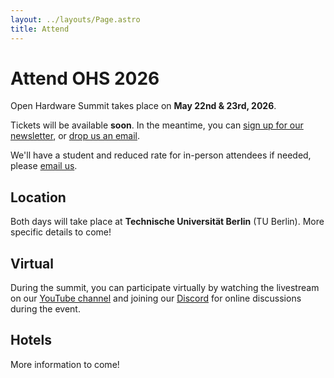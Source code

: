 ```yaml
---
layout: ../layouts/Page.astro
title: Attend
---
```


# Attend OHS 2026

Open Hardware Summit takes place on **May 22nd & 23rd, 2026**.

Tickets will be available **soon**. In the meantime, you can [sign up for our newsletter][newsletter], or [drop us an email][email].

We'll have a student and reduced rate for in-person attendees if needed, please [email us][email].

[newsletter]: https://oshwa.us19.list-manage.com/subscribe?u=3e1619d377d5a6c361ef3292b&id=ca147d8610
[email]: mailto:summit@oshwa.org

## Location

Both days will take place at **Technische Universität Berlin** (TU Berlin). More specific details to come!

## Virtual

During the summit, you can participate virtually by watching the livestream on our [YouTube channel][youtube] and joining our [Discord] for online discussions during the event.

[youtube]: https://www.youtube.com/user/opensourcehardware
[discord]: https://discord.gg/bMK7NqFWG9


## Hotels

More information to come!
